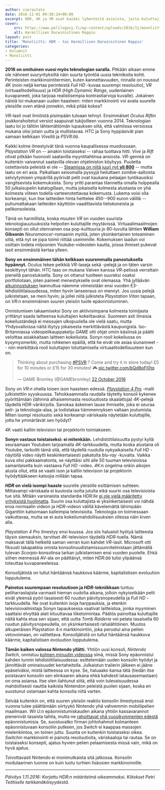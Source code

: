 ```yaml
---
author: vierastalo
date: 2016-11-01 09:50:24+00:00
excerpt: HDR, 4K ja VR ovat kaikki lyhenteitä asioista, joita kuluttajille ei ole kovin helppo avata, saati sitten innostaa heitä käyttämään niihin rahojaan.
cover:
    src: https://www.pelilegacy.fi/wp-content/uploads/2016/11/monoliitti6.png
    alt: Harmillisen Darwinistinen Rappio
layout: post
title: 'Monoliitti: HDR - tai Harmillisen Darwinistinen Rappio'
categories:
- Kolumnit
- Monoliitti
---
```


**2016 on omituinen vuosi myös teknologian saralla.** Pitkään aikaan emme ole nähneet suuryrityksiltä näin suurta työntöä uusia tekniikoita kohti. Perinteisten markkinointitermien, kuten kannettavuuden, rinnalle on noussut _4K_ (noin neljä kertaa perinteistä _Full HD_ -kuvaa suurempi resoluutio), _VR_ (virtuaalitodellisuus) ja _HDR_ (_High Dynamic Range_, uudenlainen kuvapaneeli, joka tarjoaa realistisempia kontrastiarvoja kuvalle). Jokainen näistä toi mukanaan uuden haasteen: miten markkinointi voi avata suurelle yleisölle oven etänä jonnekin, mikä pitää kokea?

_VR_-lasit ovat ilmiöistä pisimpään tuloaan tehnyt. Ensimmäiset _Oculus Riftin_ joukkorahoitetut versiot saapuivat tukijoilleen vuonna 2014. Teknologian laatu loi jo tällöin lähtemättömän lupauksen siitä, että valmiissa versiossa mukana olisi jotain uutta ja mullistavaa. HTC ja Sony hyppäsivät pian samaan kelkkaan _Vivellä_ ja _PSVR:llä_.

Kaikki kolme ilmestyivät tänä vuonna kaupallisessa muodossaan. _Playstation VR_ on -- ainakin toistaiseksi -- rahaa tuottava hitti. _Vive_ ja _Rift_ olivat pitkään huonosti saatavilla myyntitahtinsa ansiosta. _VR_-genreä on kuitenkin vaivannut saatavilla olevan ohjelmiston köyhyys. Puutetta ostettavista peleistä ei ole -- [Steamissa on niitä juuri nyt **yli 800**](http://store.steampowered.com/search/?vrsupport=101%2C102) -- mutta laatu on eri asia. Paikallaan seisomalla pyssyjä heiluttaen zombie-aalloista selviytymisen ympärillä pyörivät pelit ovat kaukana pelaajan tuntikausiksi vangitsevista kokemuksista. Sony yritti parantaa tilannetta omalla hulppealla 50 julkaisupelin katalogillaan, mutta jokaisella kolmesta alustasta on yhä kolmesta viiteen todella varteenotettavaa kokemusta. Lukema voisi olla korkeampi, kun itse laitteiden hinta heittelee 450--900 euron välillä -- puhumattakaan laitteiden käyttöön vaadittavista tietokoneista ja pelikonsoleista.

Tämä on harmillista, koska muuten _VR_ on vuoden suurista teknologiauutuuksista helpoiten kuluttajille myytävissä. Virtuaalimaailmojen konsepti on ollut olennainen osa pop-kulttuuria jo 80-luvulta lähtien **William Gibsonin** _Neuromancer_-romaanin myötä, joten yksinkertainen toteaminen siitä, että nyt se jopa toimii riittää useimmille. Kokemuksen laadun voi osittain todeta miljoonien Youtube-videoiden kautta, joissa ihmiset pukevat lasit ensimmäistä kertaa ylleen.

**Sony on ensimmäinen tähän kelkkaan suuremmalla panostuksella hypännyt.** Oculus tekee pelkkiä _VR_-laseja sekä -pelejä ja on täten varsin keskittynyt tähän. HTC taas on mukana Valven kanssa _VR_-pelissä verrattain pienellä panostuksella. Sony on ottanut tuotteen suureksi osaksi portfoliotaan, joten paineet menestykselle ovat olemassa. Yhä jylläävän [alkuinnostuksen](http://kotaku.com/the-playstation-vr-outsold-the-ps4-in-japan-1788056540) laannuttua näemme viimeistään ensi vuoden E3-lehdistötilaisuudessa, miten hyvin lanseeraus on mennyt. Jos uusia pelejä julkistetaan, se meni hyvin; ja jollei niitä julkisteta _Playstation Vitan_ tapaan, on _VR:n_ ensimmäinen suuren yleisön tuote epäonnistuminen.

Onnistumisen takaamiseksi Sony on aktiivisimpana kolmesta toimijasta yrittänyt saada laitteensa kuluttajien kokeiltavaksi. Suomeen asti ilmaisia kokeiluständejä ei messujen ulkopuolella ole vielä saatu, mutta Yhdysvalloissa näitä löytyy jokaisesta merkittävästä kaupungista. Iso-Britanniassa videopelikauppaketju _GAME_ otti ohjat omiin käsiinsä ja päätti veloittaa asiakkaitaan laitteen kokeiluista. Sonyn rooli kokeilussa on kysymysmerkki, mutta rohkenen epäillä, että he eivät ole asiaa siunanneet -- niin merkittävä rooli kuluttajien totuttamisella virtuaalitodellisuuteen kun on.

<blockquote class="twitter-tweet" data-lang="en-gb"><p lang="en" dir="ltr">Thinking about purchasing <a href="https://twitter.com/hashtag/PSVR?src=hash">#PSVR</a> ? Come and try it in store today! £5 for 10 minutes or £15 for 30 minutes! 🎮 <a href="https://t.co/bQd8pFI0tq">pic.twitter.com/bQd8pFI0tq</a></p>&mdash; GAME Bromley (@GAMEbromley) <a href="https://twitter.com/GAMEbromley/status/789746618455232512">22 October 2016</a></blockquote>
<script async src="//platform.twitter.com/widgets.js" charset="utf-8"></script>

Sony on _VR:n_ ohella toisen ison haasteen edessä. [_Playstation 4 Pro_](https://www.youtube.com/watch?v=11XjMplfTd4) -malli julkistettiin syyskuussa. Tehokkaammalla raudalla täytetty konsoli kykenee pyörittämään (lähinnä alhaisemmasta resoluutiosta skaalattuja) _4K_-pelejä täydellä _HDR_-värikirjolla. Sanokaa äskeinen lause ihmiselle, joka ei seuraa peli- ja teknologia-alaa, ja todistakaa hämmennyksen valtaan joutumista. Miten isompi resoluutio sekä korkeampi väriskaala näytetään kuluttajille, jotta he ymmärtävät sen hyödyt?

<div class="pullquote">4K vaatii kalliin television tai projektorin toimiakseen.</div>

**Sonyn vastaus toistaiseksi: ei mitenkään.** Lehdistötilaisuutta pystyi kyllä seuraamaan Youtuben tarjoamalla _4K_-tarkkuudella, mutta koska alustana oli Youtube, tarkoitti tämä sitä, että täydellä ruudulla nykyaikaisella _Full HD_ -näytöllä video näytti keskinkertaisesti pakatulta _blu-ray_ -kuvalta. Vaikka kuva olisi pakkaamatonta, se näyttäisi silti alle 50 tuuman televisioissa samanlaiselta kuin vastaava _Full HD_ -video. _4K_:n ongelma onkin aikojen alusta ollut, että se vaatii ison ja kalliin television tai projektorin hyödyttääkseen katsojia millään tapaa.

**_HDR_ on vielä isompi haaste** suurelle yleisölle esittämisen suhteen. Mittavampi väriskaala ei kuulosta isolta jutulta eikä suurin osa televisioista tue sitä. Mitään varsinaista standardia _HDR:lle_ [ei ole vielä määritetty yrityksistä huolimatta](http://www.howtogeek.com/260962/hdr-format-wars-whats-the-difference-between-hdr10-and-dolby-vision/). Suurin osa kuluttajista ei yksinkertaisesti voi nähdä eroa normaalin videon ja _HDR_-videon välillä kävelemättä lähimpään Giganttiin katsomaan kalleimpia televisioita. Teknologia on toimiessaan vaikuttavaa, mutta se ei auta kokeilumahdollisuuksien ollessa näin kiven alla.

_Playstation 4 Pro_ ilmestyy ensi kuussa. Jos siis haluaisit hyötyä laitteesta täysin siemauksin, tarvitset _4K_-television täydellä _HDR_-tuella. Nämä maksavat tällä hetkellä saman verran kuin kahdet _VR_-lasit. Microsoft otti fiksusti takapakkia omista konsolinuudistamissuunnitelmistaan jättämällä tulevan _Scorpio_-konsolinsa tarkan julkistamisen ensi vuoden puolelle. Ehkä siihen mennessä AV-ala on päättänyt, miten _HDR:ää_ tulisi ylipäänsä toteuttaa kuvapaneeleissa.

<div class="pullquote">Konsolijätistä on tullut häntäänsä haukkova käärme, kapitalistisen evoluution lopputulema.</div>

**Painotus suurempaan resoluutioon ja _HDR_-tekniikkaan** tuntuu peliharrastajista varmasti hieman oudolta aikana, jolloin nykyisetkään pelit eivät yleensä pyöri tasaisesti 60 ruudun päivitysnopeudella ja _Full HD_ -tarkkuudella. Ne ovat kuitenkin isoja harppauksia, ja etenkin televisiovalmistaja Sonyn tapauksessa vaativat laitteistoa, jonka myyminen saattaisi elvyttää alati kituuttavaa liiketoimintaa. Päätös painottaa kuluttajille näitä kahta etua sen sijaan, että uutta _Tomb Raideria_ voi pelata tasaisella 60 ruudun päivitysnopeudella, on yksinkertaisesti rahalähtöinen. Muutos alkuperäisen Playstation 4:n markkinointiin, joka perustui aina pelien vetovoimaan, on valitettava. Konsolijätistä on tullut häntäänsä haukkova käärme, kapitalistisen evoluution lopputulema.

**Tämän kaiken valossa Nintendo yllätti.** Yhtiön uusi konsoli, _Nintendo Switch_, onnistuu [kolmen minuutin videossa](https://www.youtube.com/watch?v=f5uik5fgIaI) siinä, missä Sony epäonnistui kahden tunnin lehdistötilaisuudessa: esittelemään uuden konsolin hyödyt ja jännittävät ominaisuudet kertaheitolla. Julkaistun trailerin jälkeen ei jääne epäselväksi, mistä laitteessa on kyse. Se, haluaako kansa tätä (tiedän itse poistavani konsolin sen elinkaaren aikana ehkä kahdesti latausasemastaan) on oma asiansa. Itse olen ilahtunut siitä, että voin tulevaisuudessa mahdollisesti nauttia kaikista Nintendon peleistä puolen sijaan, koska en suostunut ostamaan kahta konsolia niitä varten.

Selvää kuitenkin on, että suuren yleisön reaktio konsolin ilmestyessä ensi vuonna tulee päättämään siirtyykö Nintendo yhä vahvemmin mobiilipelien maailmaan. _Wii U:n_ epäonnistumiskauden aikana yhtiön kassavarannot pienenivät tasaista tahtia, mutta ne [rahoittavat yhä vuosikymmenten edestä](https://www.nintendo.co.jp/ir/pdf/2016/160202e.pdf) epäonnistumisia. Se, suostuvatko firman johtohahmot kolmanteen epäonnistuvaan konsoliin putkeen, jos _Switch_ ei kaappaa massojen mielenkiintoa, on toinen juttu. Suunta on kuitenkin toistaiseksi oikea. _Switchin_ markkinointi ei painota resoluutioita, väriskaaloja tai rautaa. Se on toistaiseksi konsepti, ajatus hyvien pelien pelaamisesta missä vain, mikä on hyvä ajatus.

Toivottavasti Nintendo ei monimutkaista sitä jatkossa. Konsolin modulaarinen luonne on kuin luotu turhien lisäosien markkinoinnille.

***

_Päivitys 1.11.2016: Korjattu HDR:n määritelmä oikeammaksi. Kiitokset Petri Teittiselle tarkkanäköisyydestä._
